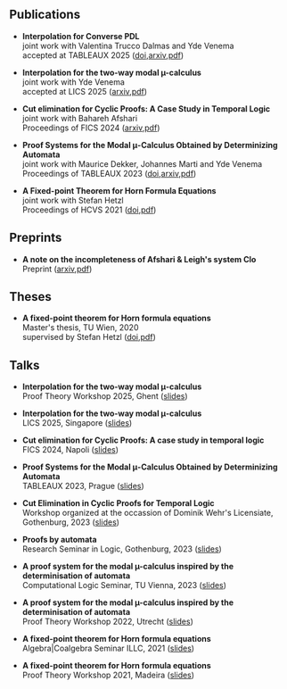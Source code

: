## Publications

- **Interpolation for Converse PDL**\
  joint work with Valentina Trucco Dalmas and Yde Venema\
  accepted at TABLEAUX 2025 ([doi](https://doi.org/10.1007/978-3-032-06085-3_14),[arxiv](https://arxiv.org/abs/2508.21485),[pdf](https://arxiv.org/pdf/2508.21485)) 

- **Interpolation for the two-way modal µ-calculus**\
  joint work with Yde Venema\
  accepted at LICS 2025 ([arxiv](https://arxiv.org/abs/2505.12899#),[pdf](https://arxiv.org/pdf/2505.12899))

- **Cut elimination for Cyclic Proofs: A Case Study in Temporal Logic**\
  joint work with Bahareh Afshari\
  Proceedings of FICS 2024 ([arxiv](https://arxiv.org/abs/2405.01935),[pdf](https://arxiv.org/pdf/2405.01935))
 
- **Proof Systems for the Modal μ-Calculus Obtained by Determinizing Automata**\
  joint work with Maurice Dekker, Johannes Marti and Yde Venema\
  Proceedings of TABLEAUX 2023 ([doi](https://doi.org/10.1007/978-3-031-43513-3_14),[arxiv](https://arxiv.org/abs/2307.06897),[pdf](https://arxiv.org/pdf/2307.06897))

- **A Fixed-point Theorem for Horn Formula Equations**\
  joint work with Stefan Hetzl\
  Proceedings of HCVS 2021 ([doi](https://dx.doi.org/10.4204/EPTCS.344.5),[pdf](https://arxiv.org/pdf/2109.04633v1))

## Preprints

- **A note on the incompleteness of Afshari & Leigh's system Clo**\
  Preprint ([arxiv](https://arxiv.org/abs/2307.06846),[pdf](https://arxiv.org/pdf/2307.06846))

## Theses

- **A fixed-point theorem for Horn formula equations**\
  Master's thesis, TU Wien, 2020\
  supervised by Stefan Hetzl ([doi](https://doi.org/10.34726/hss.2021.85542),[pdf](https://repositum.tuwien.at/bitstream/20.500.12708/17585/1/Kloibhofer%20Johannes%20-%202021%20-%20A%20fixed-point%20theorem%20for%20Horn%20formula%20equations.pdf))
  

## Talks

- **Interpolation for the two-way modal μ-calculus**\
  Proof Theory Workshop 2025, Ghent ([slides](Talks/Ghent2025.pdf))
  
- **Interpolation for the two-way modal μ-calculus**\
  LICS 2025, Singapore ([slides](Talks/LICS2025.pdf))

- **Cut elimination for Cyclic Proofs: A case study in temporal logic**\
  FICS 2024, Napoli ([slides](Talks/FICS2024.pdf))

- **Proof Systems for the Modal μ-Calculus Obtained by Determinizing Automata**\
  TABLEAUX 2023, Prague ([slides](Talks/TABLEAUX2023.pdf))

- **Cut Elimination in Cyclic Proofs for Temporal Logic**\
  Workshop organized at the occassion of Dominik Wehr's Licensiate, Gothenburg, 2023 ([slides](Talks/Dominik2023.pdf))

- **Proofs by automata**\
  Research Seminar in Logic, Gothenburg, 2023 ([slides](Talks/Goth2023.pdf))

- **A proof system for the modal µ-calculus inspired by the determinisation of automata**\
  Computational Logic Seminar, TU Vienna, 2023 ([slides](Talks/TUWien2023.pdf))

- **A proof system for the modal µ-calculus inspired by the determinisation of automata**\
  Proof Theory Workshop 2022, Utrecht ([slides](Talks/ProofTheoryW2022.pdf))

- **A fixed-point theorem for Horn formula equations**\
  Algebra|Coalgebra Seminar ILLC, 2021 ([slides](Talks/CoAlg2021.pdf))

- **A fixed-point theorem for Horn formula equations**\
  Proof Theory Workshop 2021, Madeira ([slides](Talks/ProofTheoryW2021.pdf))

